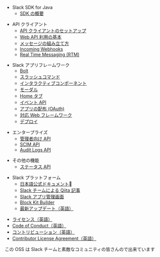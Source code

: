 
<div id="api_sections">
<ul class="current">
  <li class="toctree-l1 current"><div class="toctree-h">Slack SDK for Java</div>
    <ul>
      <li class="toctree-l2"><a href="{{ site.url | append: site.baseurl }}/guides/ja/">SDK の概要</a></li>
    </ul>
  </li>
</ul>
<ul class="current">
  <li class="toctree-l1 current"><div class="toctree-h">API クライアント</div>
    <ul>
      <li class="toctree-l2"><a href="{{ site.url | append: site.baseurl }}/guides/ja/web-api-client-setup">API クライアントのセットアップ</a></li>
      <li class="toctree-l2"><a href="{{ site.url | append: site.baseurl }}/guides/ja/web-api-basics">Web API 利用の基本</a></li>
      <li class="toctree-l2"><a href="{{ site.url | append: site.baseurl }}/guides/ja/composing-messages">メッセージの組み立て方</a></li>
      <li class="toctree-l2"><a href="{{ site.url | append: site.baseurl }}/guides/ja/incoming-webhooks">Incoming Webhooks</a></li>
      <li class="toctree-l2"><a href="{{ site.url | append: site.baseurl }}/guides/ja/rtm">Real Time Messaging (RTM)</a></li>
    </ul>
  </li>
</ul>
<ul class="current">
  <li class="toctree-l1 current"><div class="toctree-h">Slack アプリフレームワーク</div>
    <ul>
      <li class="toctree-l2"><a href="{{ site.url | append: site.baseurl }}/guides/ja/bolt">Bolt️</a></li>
      <li class="toctree-l2"><a href="{{ site.url | append: site.baseurl }}/guides/ja/slash-commands">スラッシュコマンド</a></li>
      <!--
      <li class="toctree-l2"><a href="{{ site.url | append: site.baseurl }}/guides/ja/actions">アクション</a></li>
      -->
      <li class="toctree-l2"><a href="{{ site.url | append: site.baseurl }}/guides/ja/interactive-components">インタラクティブコンポーネント</a></li>
      <li class="toctree-l2"><a href="{{ site.url | append: site.baseurl }}/guides/ja/modals">モーダル</a></li>
      <li class="toctree-l2"><a href="{{ site.url | append: site.baseurl }}/guides/ja/app-home">Home タブ</a></li>
      <li class="toctree-l2"><a href="{{ site.url | append: site.baseurl }}/guides/ja/events-api">イベント API</a></li>
      <li class="toctree-l2"><a href="{{ site.url | append: site.baseurl }}/guides/ja/app-distribution">アプリの配布 (OAuth)</a></li>
      <li class="toctree-l2"><a href="{{ site.url | append: site.baseurl }}/guides/ja/supported-web-frameworks">対応 Web フレームワーク</a></li>
      <li class="toctree-l2"><a href="{{ site.url | append: site.baseurl }}/guides/ja/deployments">デプロイ</a></li>
    </ul>
  </li>
</ul>
<ul class="current">
  <li class="toctree-l1 current"><div class="toctree-h">エンタープライズ</div>
    <ul>
      <li class="toctree-l2"><a href="{{ site.url | append: site.baseurl }}/guides/ja/web-api-for-admins">管理者向け API</a></li>
      <li class="toctree-l2"><a href="{{ site.url | append: site.baseurl }}/guides/ja/scim-api">SCIM API</a></li>
      <li class="toctree-l2"><a href="{{ site.url | append: site.baseurl }}/guides/ja/audit-logs-api">Audit Logs API</a></li>
    </ul>
  </li>
</ul>
<ul class="current">
  <li class="toctree-l1 current"><div class="toctree-h">その他の機能</div>
    <ul>
      <li class="toctree-l2"><a href="{{ site.url | append: site.baseurl }}/guides/ja/status-api">ステータス API</a></li>
    </ul>
  </li>
</ul>
<ul class="current">
  <li class="toctree-l1 current"><div class="toctree-h">Slack プラットフォーム</div>
    <ul>
      <li class="toctree-l2"><a href="https://api.slack.com/lang/ja-jp">日本語公式ドキュメント</a></li>
      <li class="toctree-l2"><a href="https://qiita.com/organizations/slack">Slack チームによる Qiita 記事</a></li>
      <li class="toctree-l2"><a href="https://api.slack.com/apps">Slack アプリ管理画面</a></li>
      <li class="toctree-l2"><a href="https://api.slack.com/tools/block-kit-builder">Block Kit Builder</a></li>
      <li class="toctree-l2"><a href="https://api.slack.com/changelog">最新アップデート（英語）</a></li>
    </ul>
  </li>
</ul>

<div id="footer">
    <ul id="footer_nav">
        <li><a href="https://github.com/SlackAPI/java-slack-sdk/blob/master/LICENSE">ライセンス（英語）</a></li>
        <li><a href="https://slackhq.github.io/code-of-conduct">Code of Conduct（英語）</a></li>
        <li><a href="https://github.com/slackapi/java-slack-sdk/blob/master/.github/contributing.md">コントリビューション（英語）</a></li>
        <li><a href="https://docs.google.com/a/slack-corp.com/forms/d/e/1FAIpQLSfzjVoCM7ohBnjWf7eDYQxzti1EPpinsIJQA5RAUBwJKRUQHg/viewform">Contributor License Agreement（英語）</a></li>
    </ul>
    <p id="footer_signature">この OSS は Slack チームと素敵なコミュニティの皆さんの<i class="ts_icon ts_icon_heart"></i>で出来ています
    </p>
</div>
